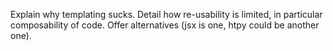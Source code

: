 Explain why templating sucks. Detail how re-usability is limited, in particular composability of code. Offer alternatives (jsx is one, htpy could be another one).
